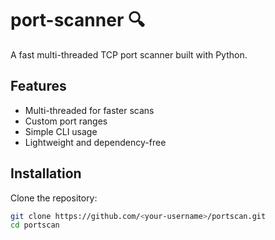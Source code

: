 # port-scanner 🔍
A fast multi-threaded TCP port scanner built with Python.

## Features
- Multi-threaded for faster scans
- Custom port ranges
- Simple CLI usage
- Lightweight and dependency-free

## Installation
Clone the repository:
```bash
git clone https://github.com/<your-username>/portscan.git
cd portscan
